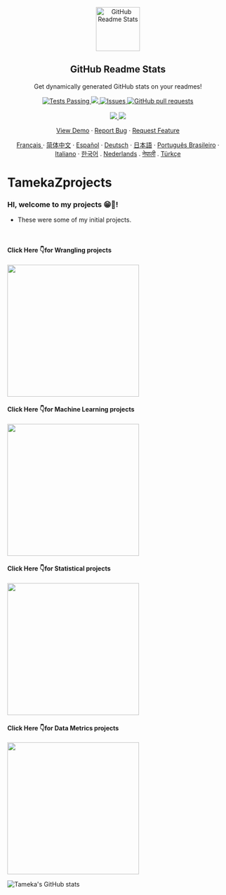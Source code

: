 <p align="center">
 <img width="100px" src="https://res.cloudinary.com/Tgillett84/image/upload/v1594908242/logo_ccswme.svg" align="center" alt="GitHub Readme Stats" />
 <h2 align="center">GitHub Readme Stats</h2>
 <p align="center">Get dynamically generated GitHub stats on your readmes!</p>
</p>
  <p align="center">
    <a href="https://github.com/Tgillett84/github-readme-stats/actions">
      <img alt="Tests Passing" src="https://github.com/Tgillett84/github-readme-stats/workflows/Test/badge.svg" />
    </a>
    <a href="https://codecov.io/gh/Tgillett84/github-readme-stats">
      <img src="https://codecov.io/gh/Tgillett84/github-readme-stats/branch/master/graph/badge.svg" />
    </a>
    <a href="https://github.com/Tgillett84/github-readme-stats/issues">
      <img alt="Issues" src="https://img.shields.io/github/issues/Tgillett84/github-readme-stats?color=0088ff" />
    </a>
    <a href="https://github.com/Tgillett84/github-readme-stats/pulls">
      <img alt="GitHub pull requests" src="https://img.shields.io/github/issues-pr/Tgillett84/github-readme-stats?color=0088ff" />
    </a>
    <br />
    <br />
    <a href="https://a.paddle.com/v2/click/16413/119403?link=1227">
      <img src="https://img.shields.io/badge/Supported%20by-VSCode%20Power%20User%20%E2%86%92-gray.svg?colorA=655BE1&colorB=4F44D6&style=for-the-badge"/>
    </a>
    <a href="https://a.paddle.com/v2/click/16413/119403?link=2345">
      <img src="https://img.shields.io/badge/Supported%20by-Node%20Cli.com%20%E2%86%92-gray.svg?colorA=61c265&colorB=4CAF50&style=for-the-badge"/>
    </a>
  </p>

  <p align="center">
    <a href="#demo">View Demo</a>
    ·
    <a href="https://github.com/Tgillett84/github-readme-stats/issues/new/choose">Report Bug</a>
    ·
    <a href="https://github.com/Tgillett84/github-readme-stats/issues/new/choose">Request Feature</a>
  </p>
  <p align="center">
    <a href="/docs/readme_fr.md">Français </a>
    ·
    <a href="/docs/readme_cn.md">简体中文</a>
    ·
    <a href="/docs/readme_es.md">Español</a>
    ·
    <a href="/docs/readme_de.md">Deutsch</a>
    ·
    <a href="/docs/readme_ja.md">日本語</a>
    ·
    <a href="/docs/readme_pt-BR.md">Português Brasileiro</a>
    ·
    <a href="/docs/readme_it.md">Italiano</a>
    ·
    <a href="/docs/readme_kr.md">한국어</a>
    .
    <a href="/docs/readme_nl.md">Nederlands</a>
    .
    <a href="/docs/readme_np.md">नेपाली</a>
    .
    <a href="/docs/readme_tr.md">Türkçe</a>
  </p>

# TamekaZprojects

### HI, welcome to my projects 😁👋!

- These were some of my initial projects.

<br>

#### Click Here 👇for Wrangling projects <a href="https://github.com/Tgillett84/TamekaZprojects/tree/main/Wrangling%20Data%20T">
<centre> <img src="FilmNow.jpeg" width="300px"> 
<centre/>
</a>

#### Click Here 👇for Machine Learning projects <a href="https://github.com/Tgillett84/TamekaZprojects/tree/main/Machine%20Learning">
<centre> <img src="FilmNow.jpeg" width="300px"> 
<centre/>
</a>

#### Click Here 👇for Statistical projects <a href="https://github.com/Tgillett84/TamekaZprojects/tree/main/Intermediate%20Statistics">
<centre> <img src="FilmNow.jpeg" width="300px"> 
<centre/>
</a>

#### Click Here 👇for Data Metrics projects <a href="https://github.com/Tgillett84/TamekaZprojects/tree/main/Data%20Metrics%20T">
<centre> <img src="FilmNow.jpeg" width="300px"> 
<centre/>
</a>


![Tameka's GitHub stats](https://github-readme-stats.vercel.app/api?username=Tgillett84&theme=bear&show_icons=true)


